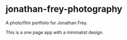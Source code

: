 # jonathan-frey-photography

A photo/film portfolio for Jonathan Frey.

This is a one page app with a minimalist design.